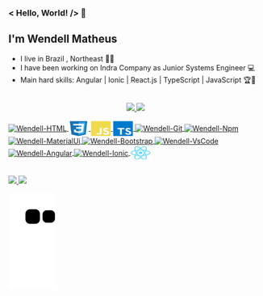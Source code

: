 ### < Hello, World! /> 👋
## I'm Wendell Matheus
- I live in Brazil , Northeast :cactus::palm_tree:
- I have been working on Indra Company as Junior Systems Engineer :computer:
- Main hard skills: Angular | Ionic | React.js | TypeScript | JavaScript :trophy::dart:
<br>

<div align="center">
  <a href="https://github.com/WendellMatheus">
  <img height="180em" src="https://github-readme-stats.vercel.app/api?username=WendellMatheus&show_icons=true&theme=tokyonight&include_all_commits=true&count_private=true"/>
  <img height="180em" src="https://github-readme-stats.vercel.app/api/top-langs/?username=WendellMatheus&layout=compact&langs_count=7&theme=tokyonight"/>
</div>  

<div style="display: inline_block"><br>
  <img align="center" alt="Wendell-HTML" height="30" width="40" src="https://cdn.jsdelivr.net/gh/devicons/devicon/icons/html5/html5-original.svg">
  <img align="center" alt="Wendell-CSS" height="30" width="40" src="https://raw.githubusercontent.com/devicons/devicon/master/icons/css3/css3-original.svg">
  <img align="center" alt="Wendell-Js" height="30" width="40" src="https://raw.githubusercontent.com/devicons/devicon/master/icons/javascript/javascript-plain.svg">
  <img align="center" alt="Wendell-Ts" height="30" width="40" src="https://raw.githubusercontent.com/devicons/devicon/master/icons/typescript/typescript-plain.svg">
  <img align="center" alt="Wendell-Git" height="30" width="40" src="https://raw.githubusercontent.com/jmnote/z-icons/master/svg/git.svg">
  <img align="center" alt="Wendell-Npm" height="30" width="40" src="https://cdn.jsdelivr.net/gh/devicons/devicon/icons/npm/npm-original-wordmark.svg">
  <img align="center" alt="Wendell-MaterialUi" height="30" width="40" src="https://cdn.jsdelivr.net/gh/devicons/devicon/icons/materialui/materialui-original.svg">  
  <img align="center" alt="Wendell-Bootstrap" height="30" width="40" src="https://cdn.jsdelivr.net/gh/devicons/devicon/icons/bootstrap/bootstrap-original.svg">  
  <img align="center" alt="Wendell-VsCode" height="30" width="40" src="https://cdn.jsdelivr.net/gh/devicons/devicon/icons/vscode/vscode-original.svg">  
  <img align="center" alt="Wendell-Angular" height="30" width="40" src="https://cdn.jsdelivr.net/gh/devicons/devicon/icons/angularjs/angularjs-original.svg">
  <img align="center" alt="Wendell-Ionic" height="30" width="40" src="https://cdn.jsdelivr.net/gh/devicons/devicon/icons/ionic/ionic-original.svg"> 
  <img align="center" alt="Wendell-ReactJs" height="30" width="40" src="https://raw.githubusercontent.com/devicons/devicon/master/icons/react/react-original.svg">  
</div>
  
 ##
  
<div> 
  <a href = "mailto:wendellmatheus77@gmail.com"><img src="https://img.shields.io/badge/-Gmail-%23333?style=for-the-badge&logo=gmail&logoColor=white" target="_blank">
  <a href="https://www.linkedin.com/in/wendell-matheus-8018721ab" target="_blank"><img src="https://img.shields.io/badge/-LinkedIn-%230077B5?style=for-the-badge&logo=linkedin&logoColor=white" target="_blank"></a> 
 
  ![Snake animation](https://github.com/WendellMatheus/WendellMatheus/blob/output/github-contribution-grid-snake.svg)
 
</div>  
  
  

